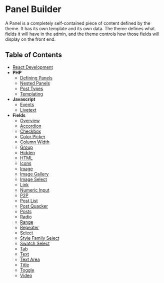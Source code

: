 # Panel Builder

A Panel is a completely self-contained piece of content defined by the theme.
It has its own template and its own data. The theme defines what fields it
will have in the admin, and the theme controls how those fields will display
on the front end.


## Table of Contents

* [React Development](/docs/ReactDevelopment.md)
* **PHP**
  * [Defining Panels](/docs/PHP/DefiningPanels.md)
  * [Nested Panels](/docs/PHP/NestedPanels.md)
  * [Post Types](/docs/PHP/PostTypes.md)
  * [Templating](/docs/PHP/Templating.md)
* **Javascript**
  * [Events](/docs/Javascript/Events.md)
  * [Livetext](/docs/Javascript/Livetext.md)
* **Fields**
  * [Overview](/docs/Fields/Overview.md)
  * [Accordion](/docs/Fields/Accordion.md)
  * [Checkbox](/docs/Fields/Checkbox.md)
  * [Color Picker](/docs/Fields/Color_Picker.md)
  * [Column Width](/docs/Fields/Column_Width.md)
  * [Group](/docs/Fields/Group.md)
  * [Hidden](/docs/Fields/Hidden.md)
  * [HTML](/docs/Fields/HTML.md)
  * [Icons](/docs/Fields/Icons.md)
  * [Image](/docs/Fields/Image.md)
  * [Image Gallery](/docs/Fields/ImageGallery.md)
  * [Image Select](/docs/Fields/ImageSelect.md)
  * [Link](/docs/Fields/Link.md)
  * [Numeric Input](/docs/Fields/Numeric_Input.md)
  * [P2P](/docs/Fields/P2P.md)
  * [Post List](/docs/Fields/Post_List.md)
  * [Post Quacker](/docs/Fields/PostQuacker.md)
  * [Posts](/docs/Fields/Posts.md)
  * [Radio](/docs/Fields/Radio.md)
  * [Range](/docs/Fields/Range.md)
  * [Repeater](/docs/Fields/Repeater.md)
  * [Select](/docs/Fields/Select.md)
  * [Style Family Select](/docs/Fields/Style_Family_Select.md)
  * [Swatch Select](/docs/Fields/Swatch_Select.md)
  * [Tab](/docs/Fields/Tab.md)
  * [Text](/docs/Fields/Text.md)
  * [Text Area](/docs/Fields/TextArea.md)
  * [Title](/docs/Fields/Title.md)
  * [Toggle](/docs/Fields/Toggle.md)
  * [Video](/docs/Fields/Video.md)
